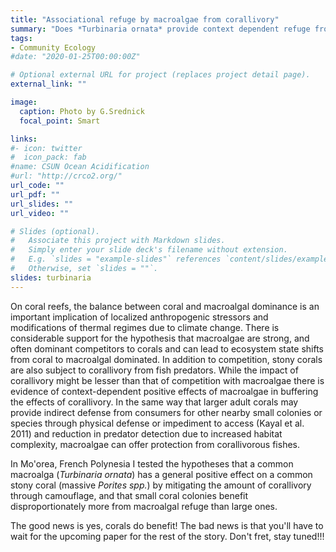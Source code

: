 ```yaml
---
title: "Associational refuge by macroalgae from corallivory"
summary: "Does *Turbinaria ornata* provide context dependent refuge from corallivory?"
tags:
- Community Ecology
#date: "2020-01-25T00:00:00Z"

# Optional external URL for project (replaces project detail page).
external_link: ""

image:
  caption: Photo by G.Srednick
  focal_point: Smart

links:
#- icon: twitter
#  icon_pack: fab
#name: CSUN Ocean Acidification
#url: "http://crco2.org/"
url_code: ""
url_pdf: ""
url_slides: ""
url_video: ""

# Slides (optional).
#   Associate this project with Markdown slides.
#   Simply enter your slide deck's filename without extension.
#   E.g. `slides = "example-slides"` references `content/slides/example-slides.md`.
#   Otherwise, set `slides = ""`.
slides: turbinaria
---
```


On coral reefs, the balance between coral and macroalgal dominance is an important implication of localized anthropogenic stressors and modifications of thermal regimes due to climate change. There is considerable support for the hypothesis that macroalgae are strong, and often dominant competitors to corals and can lead to ecosystem state shifts from coral to macroalgal dominated. In addition to competition, stony corals are also subject to corallivory from fish predators. While the impact of corallivory might be lesser than that of competition with macroalgae there is evidence of context-dependent positive effects of macroalgae in buffering the effects of corallivory. In the same way that larger adult corals may provide indirect defense from consumers for other nearby small colonies or species through physical defense or impediment to access (Kayal et al. 2011) and reduction in predator detection due to increased habitat complexity, macroalgae can offer protection from corallivorous fishes. 

In Mo'orea, French Polynesia I tested the hypotheses that a common macroalga (*Turbinaria ornata*) has a general positive effect on a common stony coral (massive *Porites spp.*) by mitigating the amount of corallivory through camouflage, and that small coral colonies benefit disproportionately more from macroalgal refuge than large ones. 

The good news is yes, corals do benefit! The bad news is that you'll have to wait for the upcoming paper for the rest of the story. Don't fret, stay tuned!!!
